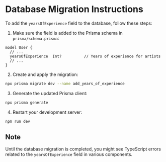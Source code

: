 # Database Migration Instructions

To add the `yearsOfExperience` field to the database, follow these steps:

1. Make sure the field is added to the Prisma schema in `prisma/schema.prisma`:

```prisma
model User {
  // ...
  yearsOfExperience  Int?          // Years of experience for artists
  // ...
}
```

2. Create and apply the migration:

```bash
npx prisma migrate dev --name add_years_of_experience
```

3. Generate the updated Prisma client:

```bash
npx prisma generate
```

4. Restart your development server:

```bash
npm run dev
```

## Note

Until the database migration is completed, you might see TypeScript errors related to the `yearsOfExperience` field in various components.
